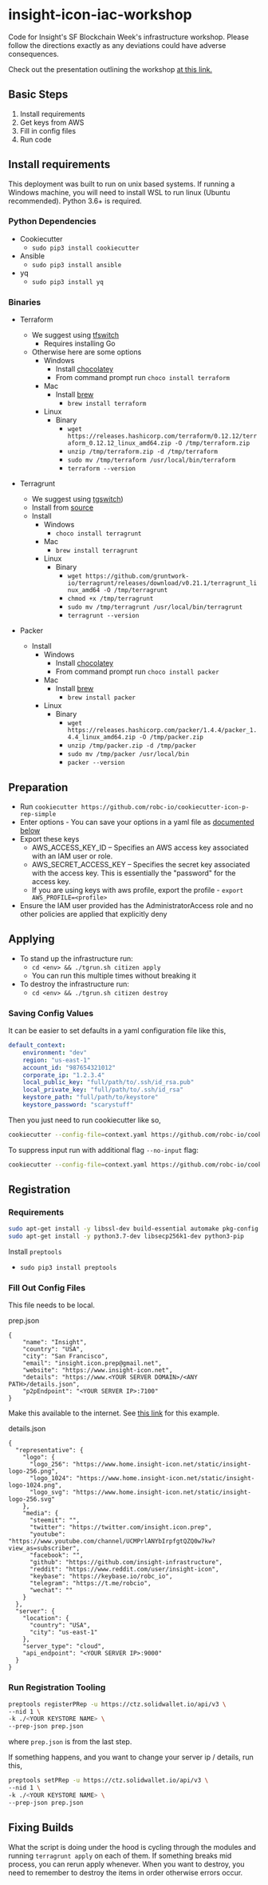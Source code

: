 # insight-icon-iac-workshop

Code for Insight's SF Blockchain Week's infrastructure workshop.  Please follow the directions exactly as any deviations could have adverse consequences. 

Check out the presentation outlining the workshop [at this link.](https://docs.google.com/presentation/d/1iHPf9xboe8WnpOYD8Bk5O9h1oaKjVAI4oQXQtxe7dqs/edit?usp=sharing)

## Basic Steps 

1. Install requirements 
2. Get keys from AWS 
3. Fill in config files 
4. Run code 

## Install requirements 

This deployment was built to run on unix based systems.  If running a Windows machine, you will need to install WSL to run linux (Ubuntu recommended).  Python 3.6+ is required. 
 
### Python Dependencies 

- Cookiecutter 
    - `sudo pip3 install cookiecutter`
- Ansible 
    - `sudo pip3 install ansible`
- yq 
    - `sudo pip3 install yq`    
    
### Binaries 
    
- Terraform 
    - We suggest using [tfswitch](https://warrensbox.github.io/terraform-switcher/) 
        - Requires installing Go
    - Otherwise here are some options 
        - Windows
            - Install [chocolatey](https://chocolatey.org/docs/installation)
            - From command prompt run `choco install terraform`
        - Mac 
            - Install [brew](https://brew.sh/)
                - `brew install terraform`
        - Linux
            - Binary 
                - `wget https://releases.hashicorp.com/terraform/0.12.12/terraform_0.12.12_linux_amd64.zip -O /tmp/terraform.zip`
                - `unzip /tmp/terraform.zip -d /tmp/terraform`
                - `sudo mv /tmp/terraform /usr/local/bin/terraform`
                - `terraform --version` 
 
- Terragrunt
    - We suggest using [tgswitch](https://github.com/warrensbox/tgswitch))
    - Install from [source](https://github.com/gruntwork-io/terragrunt) 
    - Install 
        - Windows 
            - `choco install terragrunt`
        - Mac 
            - `brew install terragrunt`
        - Linux
            - Binary  
                - `wget https://github.com/gruntwork-io/terragrunt/releases/download/v0.21.1/terragrunt_linux_amd64 -O /tmp/terragrunt`
                - `chmod +x /tmp/terragrunt`
                - `sudo mv /tmp/terragrunt /usr/local/bin/terragrunt`
                - `terragrunt --version` 

- Packer 
    - Install 
        - Windows
            - Install [chocolatey](https://chocolatey.org/docs/installation)
            - From command prompt run `choco install packer`
        - Mac 
            - Install [brew](https://brew.sh/)
                - `brew install packer`
        - Linux 
            - Binary 
                - `wget https://releases.hashicorp.com/packer/1.4.4/packer_1.4.4_linux_amd64.zip -O /tmp/packer.zip`
                - `unzip /tmp/packer.zip -d /tmp/packer`
                - `sudo mv /tmp/packer /usr/local/bin`
                - `packer --version`


## Preparation
- Run `cookiecutter https://github.com/robc-io/cookiecutter-icon-p-rep-simple`
- Enter options - You can save your options in a yaml file as [documented below](#saving-config-values)
- Export these keys 
    - AWS_ACCESS_KEY_ID – Specifies an AWS access key associated with an IAM user or role.
    - AWS_SECRET_ACCESS_KEY – Specifies the secret key associated with the access key. This is essentially the "password" for the access key.
    - If you are using keys with aws profile, export the profile - `export AWS_PROFILE=<profile>`
- Ensure the IAM user provided has the AdministratorAccess role and no other policies are applied that explicitly deny

## Applying 

- To stand up the infrastructure run:
    - `cd <env> && ./tgrun.sh citizen apply`
    - You can run this multiple times without breaking it
- To destroy the infrastructure run:
    - `cd <env> && ./tgrun.sh citizen destroy`

### Saving Config Values 

It can be easier to set defaults in a yaml configuration file like this, 

```yaml
default_context:
    environment: "dev"
    region: "us-east-1"
    account_id: "987654321012"
    corporate_ip: "1.2.3.4"
    local_public_key: "full/path/to/.ssh/id_rsa.pub"
    local_private_key: "full/path/to/.ssh/id_rsa"
    keystore_path: "full/path/to/keystore"
    keystore_password: "scarystuff"
```

Then you just need to run cookiecutter like so,

```bash
cookiecutter --config-file=context.yaml https://github.com/robc-io/cookiecutter-icon-p-rep-simple
```

To suppress input run with additional flag `--no-input` flag:

```bash
cookiecutter --config-file=context.yaml https://github.com/robc-io/cookiecutter-icon-p-rep-simple --no-input
```

## Registration 

### Requirements 

```bash
sudo apt-get install -y libssl-dev build-essential automake pkg-config libtool libffi-dev libgmp-dev libyaml-cpp-dev
sudo apt-get install -y python3.7-dev libsecp256k1-dev python3-pip 
```

Install `preptools`
- `sudo pip3 install preptools`

### Fill Out Config Files 

This file needs to be local. 

prep.json 
```
{
    "name": "Insight",
    "country": "USA",
    "city": "San Francisco",
    "email": "insight.icon.prep@gmail.net",
    "website": "https://www.insight-icon.net",
    "details": "https://www.<YOUR SERVER DOMAIN>/<ANY PATH>/details.json",
    "p2pEndpoint": "<YOUR SERVER IP>:7100"
}
```

Make this available to the internet. See [this link](https://www.home.insight-icon.net/registration/details.json) for this example. 

details.json 
```
{
  "representative": {
    "logo": {
      "logo_256": "https://www.home.insight-icon.net/static/insight-logo-256.png",
      "logo_1024": "https://www.home.insight-icon.net/static/insight-logo-1024.png",
      "logo_svg": "https://www.home.insight-icon.net/static/insight-logo-256.svg"
    },
    "media": {
      "steemit": "",
      "twitter": "https://twitter.com/insight.icon.prep",
      "youtube": "https://www.youtube.com/channel/UCMPrlANYbIrpfgtQZQ0w7kw?view_as=subscriber",
      "facebook": "",
      "github": "https://github.com/insight-infrastructure",
      "reddit": "https://www.reddit.com/user/insight-icon",
      "keybase": "https://keybase.io/robc_io",
      "telegram": "https://t.me/robcio",
      "wechat": ""
    }
  },
  "server": {
    "location": {
      "country": "USA",
      "city": "us-east-1"
    },
    "server_type": "cloud",
    "api_endpoint": "<YOUR SERVER IP>:9000"
  }
}
```

### Run Registration Tooling 

```bash
preptools registerPRep -u https://ctz.solidwallet.io/api/v3 \
--nid 1 \
-k ./<YOUR KEYSTORE NAME> \
--prep-json prep.json  
```

where `prep.json` is from the last step. 

If something happens, and you want to change your server ip / details, run this, 

```bash
preptools setPRep -u https://ctz.solidwallet.io/api/v3 \
--nid 1 \
-k ./<YOUR KEYSTORE NAME> \
--prep-json prep.json  
```

## Fixing Builds 

What the script is doing under the hood is cycling through the modules and running `terragrunt apply` on each of them. If something breaks mid process, you can rerun apply whenever.  When you want to destroy, you need to remember to destroy the items in order otherwise errors occur. 

